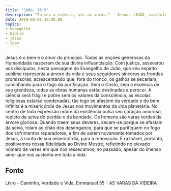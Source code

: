 ```yaml
---
title: "João, 15:5"
description: “Eu sou a videira, vós as varas.” — Jesus. (JOÃO, capítulo 15,
date: 2019-02-01 19:00:00
topics: 
- evangelho
- biblia
- jesus
- joao
---
```


Jesus é o bem e o amor do princípio. Todas as noções generosas da
Humanidade nasceram de sua divina influenciação. Com justiça, asseverou
aos discípulos, nesta passagem do Evangelho de João, que seu espírito
sublime representa a árvore da vida e seus seguidores sinceros as frondes promissoras, acrescentando que, fora do tronco, os galhos se secariam,
caminhando para o fogo da purificação.
Sem o Cristo, sem a essência de sua grandeza, todas as obras humanas
estão destinadas a perecer.
A ciência será frágil e pobre sem os valores da consciência, as escolas
religiosas estarão condenadas, tão logo se afastem da verdade e do bem.
Infinita é a misericórdia de Jesus nos movimentos da vida planetária. No centro
de toda expressão nobre da existência pulsa seu coração amoroso, repleto da
seiva do perdão e da bondade.
Os homens são varas verdes da árvore gloriosa. Quando traem seus
deveres, secam-se porque se afastam da seiva, rolam ao chão dos
desenganos, para que se purifiquem no fogo dos sofrimentos reparadores, a
fim de serem novamente tomados por Jesus, à conta de sua misericórdia, para
a renovação. É razoável, portanto, positivemos nossa fidelidade ao Divino
Mestre, refletindo no elevado número de vezes em que nos ressecamos, no
passado, apesar do imenso amor que nos sustenta em toda a vida.




## Fonte
Livro - Caminho, Verdade e Vida, Emmanuel
55 -  AS VARAS DA VIDEIRA
